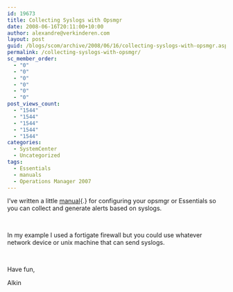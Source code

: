 ```yaml
---
id: 19673
title: Collecting Syslogs with Opsmgr
date: 2008-06-16T20:11:00+10:00
author: alexandre@verkinderen.com
layout: post
guid: /blogs/scom/archive/2008/06/16/collecting-syslogs-with-opsmgr.aspx
permalink: /collecting-syslogs-with-opsmgr/
sc_member_order:
  - "0"
  - "0"
  - "0"
  - "0"
  - "0"
  - "0"
post_views_count:
  - "1544"
  - "1544"
  - "1544"
  - "1544"
  - "1544"
categories:
  - SystemCenter
  - Uncategorized
tags:
  - Essentials
  - manuals
  - Operations Manager 2007
---
```

I&#8217;ve written a little [manual](http://scug.be/files/folders/scom/entry144.aspx){.} for configuring your opsmgr or Essentials so you can collect and generate alerts based on syslogs.

&nbsp;

In my example I used a fortigate firewall but you could use whatever network device or unix machine that can send syslogs.

&nbsp;

Have fun,

Alkin